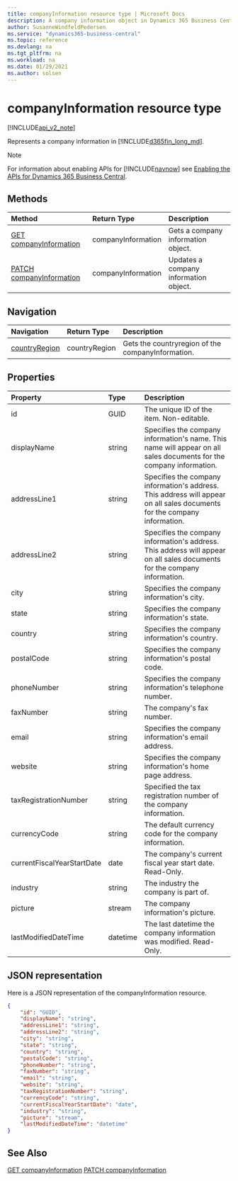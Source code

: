 ```yaml
---
title: companyInformation resource type | Microsoft Docs
description: A company information object in Dynamics 365 Business Central.
author: SusanneWindfeldPedersen
ms.service: "dynamics365-business-central"
ms.topic: reference
ms.devlang: na
ms.tgt_pltfrm: na
ms.workload: na
ms.date: 01/29/2021
ms.author: solsen
---
```


<!-- START>DO_NOT_EDIT -->
<!-- IMPORTANT:Do not edit any of the content between here and the END>DO_NOT_EDIT. -->
# companyInformation resource type

[!INCLUDE[api_v2_note](../../includes/api_v2_note.md)]

Represents a company information in [!INCLUDE[d365fin_long_md](../../includes/d365fin_long_md.md)].

> [!NOTE]
> For information about enabling APIs for [!INCLUDE[navnow](../../includes/navnow_md.md)] see [Enabling the APIs for Dynamics 365 Business Central](../enabling-apis-for-dynamics-nav.md).

## Methods

| Method | Return Type|Description |
|:--------------------|:-----------|:-------------------------|
|[GET companyInformation](../api/dynamics_companyinformation_get.md)|companyInformation|Gets a company information object.|
|[PATCH companyInformation](../api/dynamics_companyinformation_update.md)|companyInformation|Updates a company information object.|


## Navigation

| Navigation |Return Type| Description |
|:----------|:----------|:-----------------|
|[countryRegion](dynamics_countryregion.md)|countryRegion |Gets the countryregion of the companyInformation.|

## Properties

| Property           | Type   |Description     |
|:-------------------|:-------|:---------------|
|id|GUID|The unique ID of the item. Non-editable.|
|displayName|string|Specifies the company information's name. This name will appear on all sales documents for the company information.|
|addressLine1|string|Specifies the company information's address. This address will appear on all sales documents for the company information.|
|addressLine2|string|Specifies the company information's address. This address will appear on all sales documents for the company information.|
|city|string|Specifies the company information's city.|
|state|string|Specifies the company information's state.|
|country|string|Specifies the company information's country.|
|postalCode|string|Specifies the company information's postal code.|
|phoneNumber|string|Specifies the company information's telephone number.|
|faxNumber|string|The company's fax number.   |
|email|string|Specifies the company information's email address.|
|website|string|Specifies the company information's home page address.|
|taxRegistrationNumber|string|Specified the tax registration number of the company information.|
|currencyCode|string|The default currency code for the company information.|
|currentFiscalYearStartDate|date|The company's current fiscal year start date. Read-Only.|
|industry|string|The industry the company is part of.|
|picture|stream|The company information's picture.|
|lastModifiedDateTime|datetime|The last datetime the company information was modified. Read-Only.|

## JSON representation

Here is a JSON representation of the companyInformation resource.


```json
{
    "id": "GUID",
    "displayName": "string",
    "addressLine1": "string",
    "addressLine2": "string",
    "city": "string",
    "state": "string",
    "country": "string",
    "postalCode": "string",
    "phoneNumber": "string",
    "faxNumber": "string",
    "email": "string",
    "website": "string",
    "taxRegistrationNumber": "string",
    "currencyCode": "string",
    "currentFiscalYearStartDate": "date",
    "industry": "string",
    "picture": "stream",
    "lastModifiedDateTime": "datetime"
}
```
<!-- IMPORTANT: END>DO_NOT_EDIT -->



## See Also
[GET companyInformation](../api/dynamics_companyInformation_Get.md)
[PATCH companyInformation](../api/dynamics_companyInformation_Update.md)
